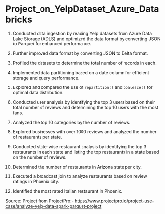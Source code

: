 # Project_on_YelpDataset_Azure_Databricks

1. Conducted data ingestion by reading Yelp datasets from Azure Data Lake Storage (ADLS) and optimized the data format by converting JSON to Parquet for enhanced performance.

2. Further improved data format by converting JSON to Delta format.

3. Profiled the datasets to determine the total number of records in each.

4. Implemented data partitioning based on a date column for efficient storage and query performance.

5. Explored and compared the use of `repartition()` and `coalesce()` for optimal data distribution.

6. Conducted user analysis by identifying the top 3 users based on their total number of reviews and determining the top 10 users with the most fans.

7. Analyzed the top 10 categories by the number of reviews.

8. Explored businesses with over 1000 reviews and analyzed the number of restaurants per state.

9. Conducted state-wise restaurant analysis by identifying the top 3 restaurants in each state and listing the top restaurants in a state based on the number of reviews.

10. Determined the number of restaurants in Arizona state per city.

11. Executed a broadcast join to analyze restaurants based on review ratings in Phoenix city.

12. Identified the most rated Italian restaurant in Phoenix.

Source: Project from ProjectPro:- https://www.projectpro.io/project-use-case/analyze-yelp-data-spark-parquet-project

